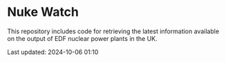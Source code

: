 # Nuke Watch

This repository includes code for retrieving the latest information available on the output of EDF nuclear power plants in the UK.

Last updated: 2024-10-06 01:10